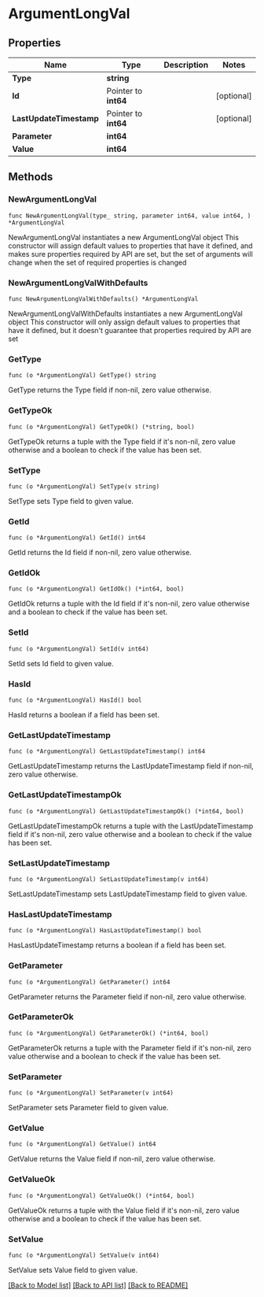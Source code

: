 # ArgumentLongVal

## Properties

Name | Type | Description | Notes
------------ | ------------- | ------------- | -------------
**Type** | **string** |  | 
**Id** | Pointer to **int64** |  | [optional] 
**LastUpdateTimestamp** | Pointer to **int64** |  | [optional] 
**Parameter** | **int64** |  | 
**Value** | **int64** |  | 

## Methods

### NewArgumentLongVal

`func NewArgumentLongVal(type_ string, parameter int64, value int64, ) *ArgumentLongVal`

NewArgumentLongVal instantiates a new ArgumentLongVal object
This constructor will assign default values to properties that have it defined,
and makes sure properties required by API are set, but the set of arguments
will change when the set of required properties is changed

### NewArgumentLongValWithDefaults

`func NewArgumentLongValWithDefaults() *ArgumentLongVal`

NewArgumentLongValWithDefaults instantiates a new ArgumentLongVal object
This constructor will only assign default values to properties that have it defined,
but it doesn't guarantee that properties required by API are set

### GetType

`func (o *ArgumentLongVal) GetType() string`

GetType returns the Type field if non-nil, zero value otherwise.

### GetTypeOk

`func (o *ArgumentLongVal) GetTypeOk() (*string, bool)`

GetTypeOk returns a tuple with the Type field if it's non-nil, zero value otherwise
and a boolean to check if the value has been set.

### SetType

`func (o *ArgumentLongVal) SetType(v string)`

SetType sets Type field to given value.


### GetId

`func (o *ArgumentLongVal) GetId() int64`

GetId returns the Id field if non-nil, zero value otherwise.

### GetIdOk

`func (o *ArgumentLongVal) GetIdOk() (*int64, bool)`

GetIdOk returns a tuple with the Id field if it's non-nil, zero value otherwise
and a boolean to check if the value has been set.

### SetId

`func (o *ArgumentLongVal) SetId(v int64)`

SetId sets Id field to given value.

### HasId

`func (o *ArgumentLongVal) HasId() bool`

HasId returns a boolean if a field has been set.

### GetLastUpdateTimestamp

`func (o *ArgumentLongVal) GetLastUpdateTimestamp() int64`

GetLastUpdateTimestamp returns the LastUpdateTimestamp field if non-nil, zero value otherwise.

### GetLastUpdateTimestampOk

`func (o *ArgumentLongVal) GetLastUpdateTimestampOk() (*int64, bool)`

GetLastUpdateTimestampOk returns a tuple with the LastUpdateTimestamp field if it's non-nil, zero value otherwise
and a boolean to check if the value has been set.

### SetLastUpdateTimestamp

`func (o *ArgumentLongVal) SetLastUpdateTimestamp(v int64)`

SetLastUpdateTimestamp sets LastUpdateTimestamp field to given value.

### HasLastUpdateTimestamp

`func (o *ArgumentLongVal) HasLastUpdateTimestamp() bool`

HasLastUpdateTimestamp returns a boolean if a field has been set.

### GetParameter

`func (o *ArgumentLongVal) GetParameter() int64`

GetParameter returns the Parameter field if non-nil, zero value otherwise.

### GetParameterOk

`func (o *ArgumentLongVal) GetParameterOk() (*int64, bool)`

GetParameterOk returns a tuple with the Parameter field if it's non-nil, zero value otherwise
and a boolean to check if the value has been set.

### SetParameter

`func (o *ArgumentLongVal) SetParameter(v int64)`

SetParameter sets Parameter field to given value.


### GetValue

`func (o *ArgumentLongVal) GetValue() int64`

GetValue returns the Value field if non-nil, zero value otherwise.

### GetValueOk

`func (o *ArgumentLongVal) GetValueOk() (*int64, bool)`

GetValueOk returns a tuple with the Value field if it's non-nil, zero value otherwise
and a boolean to check if the value has been set.

### SetValue

`func (o *ArgumentLongVal) SetValue(v int64)`

SetValue sets Value field to given value.



[[Back to Model list]](../README.md#documentation-for-models) [[Back to API list]](../README.md#documentation-for-api-endpoints) [[Back to README]](../README.md)


